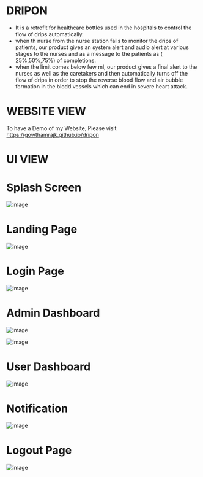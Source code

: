 # DRIPON

- It is  a retrofit for healthcare bottles used in the hospitals to control the flow of drips automatically.
- when th nurse from the nurse station fails to monitor the drips of patients, our product gives an system alert and audio alert at various stages to the nurses and as a message to the patients as ( 25%,50%,75%) of completions. 
- when the limit comes below few ml, our product gives a final alert to the nurses as well as the caretakers and then automatically turns off the flow of drips in order to stop the reverse blood flow and air bubble formation in the blodd vessels which can end in severe heart attack.

# WEBSITE VIEW

To have a Demo of my Website, Please visit https://gowthamrajk.github.io/dripon

# UI VIEW

# Splash Screen

![image](https://user-images.githubusercontent.com/43011442/115235763-2bcc9380-a138-11eb-890e-69a7669f4141.png)

# Landing Page

![image](https://user-images.githubusercontent.com/43011442/115235806-3ab34600-a138-11eb-877e-b1f4c48b5466.png)

# Login Page

![image](https://user-images.githubusercontent.com/43011442/115235925-5b7b9b80-a138-11eb-9e7f-9bfa72b4cbc4.png)

# Admin Dashboard 

![image](https://user-images.githubusercontent.com/43011442/115236059-89f97680-a138-11eb-9440-1d24d763d204.png)

![image](https://user-images.githubusercontent.com/43011442/115236085-9251b180-a138-11eb-842a-15f73effae69.png)

# User Dashboard

![image](https://user-images.githubusercontent.com/43011442/115236277-cf1da880-a138-11eb-9c2e-c43c4eabb6f4.png)

# Notification

![image](https://user-images.githubusercontent.com/43011442/115236313-dba20100-a138-11eb-9a13-2516e00f888c.png)

# Logout Page

![image](https://user-images.githubusercontent.com/43011442/115236401-f6747580-a138-11eb-9779-898145e2f3f1.png)
